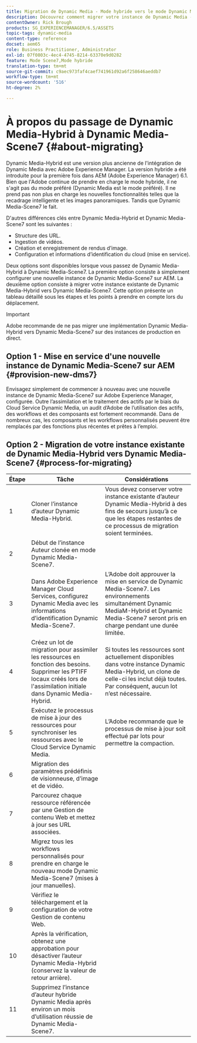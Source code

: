 ```yaml
---
title: Migration de Dynamic Media - Mode hybride vers le mode Dynamic Media - S7
description: Découvrez comment migrer votre instance de Dynamic Media - Mode hybride vers le mode Dynamic Media - S7
contentOwner: Rick Brough
products: SG_EXPERIENCEMANAGER/6.5/ASSETS
topic-tags: dynamic-media
content-type: reference
docset: aem65
role: Business Practitioner, Administrator
exl-id: 07f0803c-4ec4-4745-8214-63370e9d0282
feature: Mode Scene7,Mode hybride
translation-type: tm+mt
source-git-commit: c9aec973faf4caef741961d92a6f258646aeddb7
workflow-type: tm+mt
source-wordcount: '516'
ht-degree: 2%

---
```


# À propos du passage de Dynamic Media-Hybrid à Dynamic Media-Scene7 {#about-migrating}

Dynamic Media-Hybrid est une version plus ancienne de l&#39;intégration de Dynamic Media avec Adobe Experience Manager. La version hybride a été introduite pour la première fois dans AEM (Adobe Experience Manager) 6.1. Bien que l&#39;Adobe continue de prendre en charge le mode hybride, il ne s&#39;agit pas du mode préféré (Dynamic Media est le mode préféré). Il ne prend pas non plus en charge les nouvelles fonctionnalités telles que la recadrage intelligente et les images panoramiques. Tandis que Dynamic Media-Scene7 le fait.

D&#39;autres différences clés entre Dynamic Media-Hybrid et Dynamic Media-Scene7 sont les suivantes :

* Structure des URL.
* Ingestion de vidéos.
* Création et enregistrement de rendus d’image.
* Configuration et informations d’identification du cloud (mise en service).

Deux options sont disponibles lorsque vous passez de Dynamic Media-Hybrid à Dynamic Media-Scene7. La première option consiste à simplement configurer une nouvelle instance de Dynamic Media-Scene7 sur AEM. La deuxième option consiste à migrer votre instance existante de Dynamic Media-Hybrid vers Dynamic Media-Scene7. Cette option présente un tableau détaillé sous les étapes et les points à prendre en compte lors du déplacement.

>[!IMPORTANT]
>
>Adobe recommande de ne pas migrer une implémentation Dynamic Media-Hybrid vers Dynamic Media-Scene7 sur des instances de production en direct.

## Option 1 - Mise en service d&#39;une nouvelle instance de Dynamic Media-Scene7 sur AEM {#provision-new-dms7}

Envisagez simplement de commencer à nouveau avec une nouvelle instance de Dynamic Media-Scene7 sur Adobe Experience Manager, configurée. Outre l’assimilation et le traitement des actifs par le biais du Cloud Service Dynamic Media, un audit d’Adobe de l’utilisation des actifs, des workflows et des composants est fortement recommandé. Dans de nombreux cas, les composants et les workflows personnalisés peuvent être remplacés par des fonctions plus récentes et prêtes à l’emploi.

## Option 2 - Migration de votre instance existante de Dynamic Media-Hybrid vers Dynamic Media-Scene7 {#process-for-migrating}

| Étape | Tâche | Considérations |
|---|---|---|
| 1 | Cloner l’instance d’auteur Dynamic Media-Hybrid. | Vous devez conserver votre instance existante d’auteur Dynamic Media-Hybrid à des fins de secours jusqu’à ce que les étapes restantes de ce processus de migration soient terminées. |
| 2 | Début de l’instance Auteur clonée en mode Dynamic Media-Scene7. |  |
| 3 | Dans Adobe Experience Manager Cloud Services, configurez Dynamic Media avec les informations d’identification Dynamic Media-Scene7. | L’Adobe doit approuver la mise en service de Dynamic Media-Scene7. Les environnements simultanément Dynamic MediaM-Hybrid et Dynamic Media-Scene7 seront pris en charge pendant une durée limitée. |
| 4 | Créez un lot de migration pour assimiler les ressources en fonction des besoins.<br>Supprimer les PTIFF locaux créés lors de l&#39;assimilation initiale dans Dynamic Media-Hybrid. | Si toutes les ressources sont actuellement disponibles dans votre instance Dynamic Media-Hybrid, un clone de celle-ci les inclut déjà toutes. Par conséquent, aucun lot n’est nécessaire. |
| 5 | Exécutez le processus de mise à jour des ressources pour synchroniser les ressources avec le Cloud Service Dynamic Media. | L’Adobe recommande que le processus de mise à jour soit effectué par lots pour permettre la compaction. |
| 6 | Migration des paramètres prédéfinis de visionneuse, d’image et de vidéo. |  |
| 7 | Parcourez chaque ressource référencée par une Gestion de contenu Web et mettez à jour ses URL associées. |  |
| 8 | Migrez tous les workflows personnalisés pour prendre en charge le nouveau mode Dynamic Media-Scene7 (mises à jour manuelles). |  |
| 9 | Vérifiez le téléchargement et la configuration de votre Gestion de contenu Web. |  |
| 10 | Après la vérification, obtenez une approbation pour désactiver l’auteur Dynamic Media-Hybrid (conservez la valeur de retour arrière). |  |
| 11 | Supprimez l’instance d’auteur hybride Dynamic Media après environ un mois d’utilisation réussie de Dynamic Media-Scene7. |  |
